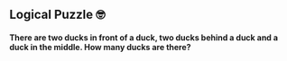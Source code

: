 ## Logical Puzzle :nerd_face:

#### There are two ducks in front of a duck, two ducks behind a duck and a duck in the middle. How many ducks are there?
